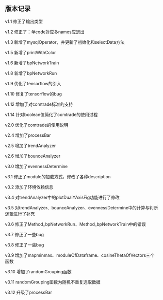 ## 版本记录

v1.1 修正了输出类型

v1.2 修正了：单code对应多names应退出

v1.3 新增了mysqlOperator，并更新了初始化和selectData方法

v1.5 新增了printWithColor

v1.6 新增了bpNetworkTrain

v1.8 新增了bpNetworkRun

v1.9 优化了tensorflow的引入

v1.10 修复了tensorflow的bug

v1.12 增加了对comtrade标准的支持

v1.14 针对boolean值简化了comtrade的使用过程

v2.0 优化了comtrade的使用说明

v2.4 增加了processBar

v2.5 增加了trendAnalyzer

v2.6 增加了bounceAnalyzer

v3.0 增加了evennessDetermine

v3.1 修正了module的加载方式，修改了各种description

v3.2 添加了环境依赖信息

v3.4 对trendAnalyzer中的plotDualYAxisFig功能进行了修改

v3.5 对trendAnalyzer、bounceAnalyzer、evennessDetermine中的计算与判断逻辑进行了补充

v3.6 修正了Method_bpNetworkRun、Method_bpNetworkTrain中的错误

v3.7 修正了一些bug

v3.8 修正了一些bug

v3.9 增加了mapminmax、moduleOfDataframe、cosineThetaOfVectors三个函数

v3.10 增加了randomGrouping函数

v3.11 randomGrouping函数为随机不重复选取数据

v3.12 升级了processBar